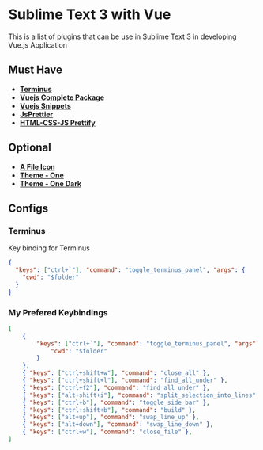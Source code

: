 # Sublime Text 3 with Vue
This is a list of plugins that can be use in Sublime Text 3 in developing Vue.js Application
## Must Have
 - **[Terminus](https://packagecontrol.io/packages/Terminus)**
 - **[Vuejs Complete Package](https://packagecontrol.io/packages/Vuejs%20Complete%20Packages)**
 - **[Vuejs Snippets](https://packagecontrol.io/packages/Vuejs%20Snippets)**
 - **[JsPrettier](https://packagecontrol.io/packages/JsPrettier)**
 - **[HTML-CSS-JS Prettify](https://packagecontrol.io/packages/HTML-CSS-JS%20Prettify)**
## Optional
 - **[A File Icon](https://packagecontrol.io/packages/A%20File%20Icon)**
 - **[Theme - One](https://packagecontrol.io/packages/Theme%20-%20One)**
 - **[Theme - One Dark](https://packagecontrol.io/packages/Theme%20-%20One%20Dark)**

## Configs
### Terminus
Key binding for Terminus
```json
{ 
  "keys": ["ctrl+`"], "command": "toggle_terminus_panel", "args": {
    "cwd": "$folder"
  }
}
```
### My Prefered Keybindings
```json
[
	{ 
        "keys": ["ctrl+`"], "command": "toggle_terminus_panel", "args": {
            "cwd": "$folder"
        }
    },
    { "keys": ["ctrl+shift+w"], "command": "close_all" },
    { "keys": ["ctrl+shift+l"], "command": "find_all_under" },
	{ "keys": ["ctrl+f2"], "command": "find_all_under" },
	{ "keys": ["alt+shift+i"], "command": "split_selection_into_lines" },
	{ "keys": ["ctrl+b"], "command": "toggle_side_bar" },
	{ "keys": ["ctrl+shift+b"], "command": "build" },
	{ "keys": ["alt+up"], "command": "swap_line_up" },
	{ "keys": ["alt+down"], "command": "swap_line_down" },
	{ "keys": ["ctrl+w"], "command": "close_file" },
]
```
